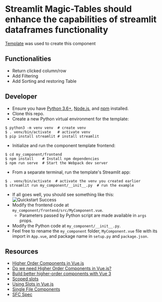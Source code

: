 # Streamlit Magic-Tables should enhance the capabilities of streamlit dataframes functionality

[Template](https://github.com/andfanilo/streamlit-component-template-vue) was used to create this component

## Functionalities

  - Return clicked column/row
  - Add Filtering
  - Add Sorting and restoring Table

## Developer


- Ensure you have [Python 3.6+](https://www.python.org/downloads/), [Node.js](https://nodejs.org), and [npm](https://docs.npmjs.com/downloading-and-installing-node-js-and-npm) installed.
- Clone this repo.
- Create a new Python virtual environment for the template:

```
$ python3 -m venv venv  # create venv
$ . venv/bin/activate   # activate venv
$ pip install streamlit # install streamlit
```

- Initialize and run the component template frontend:

```
$ cd my_component/frontend
$ npm install    # Install npm dependencies
$ npm run serve  # Start the Webpack dev server
```

- From a separate terminal, run the template's Streamlit app:

```
$ . venv/bin/activate  # activate the venv you created earlier
$ streamlit run my_component/__init__.py  # run the example
```

- If all goes well, you should see something like this:
  ![Quickstart Success](quickstart.png)
- Modify the frontend code at `my_component/frontend/src/MyComponent.vue`.
  - Parameters passed by Python script are made available in `args` props.
- Modify the Python code at `my_component/__init__.py`.
- Feel free to rename the `my_component` folder, `MyComponent.vue` file with its import in `App.vue`, and package name in `setup.py` and `package.json`.

## Resources

- [Higher Order Components in Vue.js](https://medium.com/bethink-pl/higher-order-components-in-vue-js-a79951ac9176)
- [Do we need Higher Order Components in Vue.js?](https://medium.com/bethink-pl/do-we-need-higher-order-components-in-vue-js-87c0aa608f48)
- [Build better higher-order components with Vue 3](https://blog.logrocket.com/build-better-higher-order-components-with-vue-3/)
- [Scoped slots](https://v3.vuejs.org/guide/component-slots.html#scoped-slots)
- [Using Slots in Vue.js](https://www.smashingmagazine.com/2019/07/using-slots-vue-js/)
- [Single File Components](https://v3.vuejs.org/guide/single-file-component.html)
- [SFC Spec](https://vue-loader.vuejs.org/spec.html)
